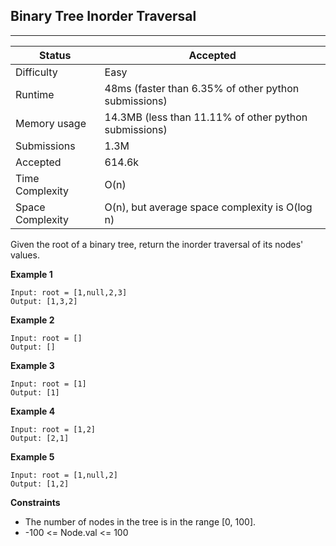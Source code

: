 ## Binary Tree Inorder Traversal
---------
| Status | Accepted |
| --- | --- |
| Difficulty | Easy |
| Runtime | 48ms (faster than 6.35% of other python submissions) |
| Memory usage | 14.3MB (less than 11.11% of other python submissions) |
| Submissions | 1.3M |
| Accepted | 614.6k |
| Time Complexity | O(n) |
| Space Complexity | O(n), but average space complexity is O(log n) |

Given the root of a binary tree, return the inorder traversal of its nodes' values.

**Example 1**
```
Input: root = [1,null,2,3]
Output: [1,3,2]
```

**Example 2**
```
Input: root = []
Output: []
```

**Example 3**
```
Input: root = [1]
Output: [1]
```


**Example 4**
```
Input: root = [1,2]
Output: [2,1]
```


**Example 5**
```
Input: root = [1,null,2]
Output: [1,2]
```

**Constraints**
- The number of nodes in the tree is in the range [0, 100].
- -100 <= Node.val <= 100
